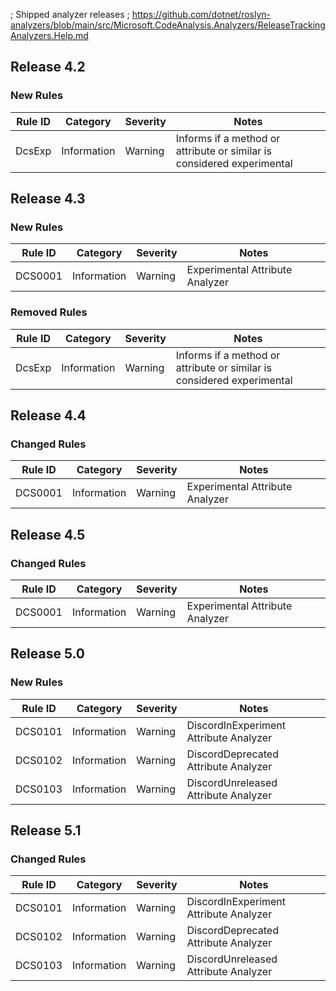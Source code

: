 ; Shipped analyzer releases
; https://github.com/dotnet/roslyn-analyzers/blob/main/src/Microsoft.CodeAnalysis.Analyzers/ReleaseTrackingAnalyzers.Help.md

## Release 4.2

### New Rules

Rule ID | Category | Severity | Notes
--------|----------|----------|--------------------
DcsExp | Information | Warning | Informs if a method or attribute or similar is considered experimental


## Release 4.3

### New Rules

Rule ID | Category | Severity | Notes
--------|----------|----------|--------------------
DCS0001 | Information | Warning | Experimental Attribute Analyzer

### Removed Rules

Rule ID | Category | Severity | Notes
--------|----------|----------|--------------------
DcsExp | Information | Warning | Informs if a method or attribute or similar is considered experimental


## Release 4.4

### Changed Rules

Rule ID | Category | Severity | Notes
--------|----------|----------|--------------------
DCS0001 | Information | Warning | Experimental Attribute Analyzer


## Release 4.5

### Changed Rules

Rule ID | Category | Severity | Notes
--------|----------|----------|--------------------
DCS0001 | Information | Warning  | Experimental Attribute Analyzer


## Release 5.0

### New Rules

Rule ID | Category | Severity | Notes
--------|----------|----------|--------------------
DCS0101 | Information | Warning | DiscordInExperiment Attribute Analyzer
DCS0102 | Information | Warning | DiscordDeprecated Attribute Analyzer
DCS0103 | Information | Warning | DiscordUnreleased Attribute Analyzer


## Release 5.1

### Changed Rules

Rule ID | Category | Severity | Notes
--------|----------|----------|--------------------
DCS0101 | Information | Warning | DiscordInExperiment Attribute Analyzer
DCS0102 | Information | Warning | DiscordDeprecated Attribute Analyzer
DCS0103 | Information | Warning | DiscordUnreleased Attribute Analyzer
